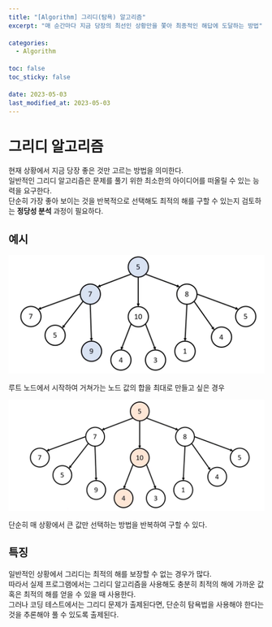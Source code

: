 ```yaml
---
title: "[Algorithm] 그리디(탐욕) 알고리즘"
excerpt: "매 순간마다 지금 당장의 최선인 상황만을 쫓아 최종적인 해답에 도달하는 방법"

categories:
  - Algorithm

toc: false
toc_sticky: false
 
date: 2023-05-03
last_modified_at: 2023-05-03
---
```


# 그리디 알고리즘

현재 상황에서 지금 당장 좋은 것만 고르는 방법을 의미한다.  
일반적인 그리디 알고리즘은 문제를 풀기 위한 최소한의 아이디어를 떠올릴 수 있는 능력을 요구한다.  
단순히 가장 좋아 보이는 것을 반복적으로 선택해도 최적의 해를 구할 수 있는지 검토하는 **정당성 분석** 과정이 필요하다.  

## 예시

![트리](/assets/images/23050301/greedy-tree.png)  

루트 노드에서 시작하여 거쳐가는 노드 값의 합을 최대로 만들고 싶은 경우  

![트리](/assets/images/23050301/greedy-tree2.png)  

단순히 매 상황에서 큰 값만 선택하는 방법을 반복하여 구할 수 있다.  

## 특징

일반적인 상황에서 그리디는 최적의 해를 보장할 수 없는 경우가 많다.  
따라서 실제 프로그램에서는 그리디 알고리즘을 사용해도 충분히 최적의 해에 가까운 값 혹은 최적의 해를 얻을 수 있을 때 사용한다.  
그러나 코딩 테스트에서는 그리디 문제가 출제된다면, 단순히 탐욕법을 사용해야 한다는 것을 추론해야 풀 수 있도록 출제된다.  